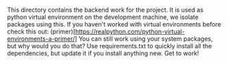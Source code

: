 This directory contains the backend work for the project.
It is used as python virtual environment on the development machine, we isolate packages using this.
If you haven't worked with virtual environments before check this out: (primer)[https://realpython.com/python-virtual-environments-a-primer/]
You can still work using your system packages, but why would you do that?
Use requirements.txt to quickly install all the dependencies, but update it if you install anything new.
Get to work!
